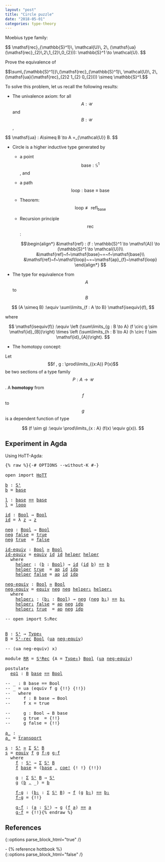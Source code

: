 ```yaml
---
layout: "post"
title: "Circle puzzle"
date: "2018-05-01"
categories: type-theory
---
```


Moebius type family:

<p class="equation">
$$
\mathsf{rec}_{\mathbb{S}^1}\, \mathcal{U}\, 2\, (\mathsf{ua}(\mathsf{rec}_{2}\,2\,1_{2}\,0_{2})):
\mathbb{S}^1 \to \mathcal{U}.
$$
</p>

<div class="exercise">
Prove the equivalence of

<p class="equation">
$$\sum\,{\mathbb{S}^1}}\,(\mathsf{rec}_{\mathbb{S}^1}\, \mathcal{U}\,  2\, (\mathsf{ua}(\mathsf{rec}_{2}2 1_{2} 0_{2}))) \simeq \mathbb{S}^1.$$
</p>
</div>

To solve this problem, let us recall the following results:

- The univalence axiom: for all $$A : \mathcal{U}$$ and $$B : \mathcal{U}$$,

<p class="equation">
$$
\mathsf{ua} : A\simeq B \to A =_{\mathcal{U}} B.
$$
</p>

- Circle is a higher inductive type generated by
    - a point $$\mathsf{base} : \mathbb{S}^1$$, and
    - a path $$\mathsf{loop} : \mathsf{base} \equiv \mathsf{base}$$
    - Theorem: $$ \mathsf{loop} \not \equiv \mathsf{refl}_{\mathsf{base}}$$
    - Recursion principle $$\mathsf{rec}$$:

      $$\begin{align*}
      &\mathsf{ref} : (f : \mathbb{S}^1 \to \mathsf{A}) \to (\mathbb{S}^1 \to \mathcal{U})\\
      &\mathsf{ref}~f~\mathsf{base}~=~f~\mathsf{base}\\
      &\mathsf{ref}~f~\mathsf{loop}~=~\mathsf{ap}_{f}~\mathsf{loop}
      \end{align*}
      $$

- The type for equivalence from $$A$$ to $$B$$

$$
  (A \simeq B) :\equiv \sum\limits_{f : A \to B} \mathsf{isequiv}(f),
$$

where

$$
\mathsf{isequiv(f)} :\equiv
  \left (\sum\limits_{g : B \to A} (f \circ g \sim \mathsf{id}_{B})\right) \times
  \left (\sum\limits_{h : B \to A} (h \circ f \sim \mathsf{id}_{A})\right).
$$

- The homotopy concept:

Let $$f , g : \prod\limits_{(x:A)} P(x)$$ be two sections of a
type family $$P : A \to \mathcal{U}$$. A **homotopy** from $$f$$ to $$g$$
is a dependent function of type

$$
(f \sim g) :\equiv \prod\limits_{x : A} (f(x) \equiv g(x)).
$$


## Experiment in Agda

Using HoTT-Agda:

<pre class="Agda">{% raw %}<a id="1923" class="Symbol">{-#</a> <a id="1927" class="Keyword">OPTIONS</a> <a id="1935" class="Option">--without-K</a> <a id="1947" class="Symbol">#-}</a>

<a id="1952" class="Keyword">open</a> <a id="1957" class="Keyword">import</a> <a id="1964" href="HoTT.html" class="Module">HoTT</a>

<a id="b" href="{% endraw %}{% link _posts/2018-05-01-circle-puzzle.md %}{% raw %}#b" class="Function">b</a> <a id="1972" class="Symbol">:</a> <a id="1974" href="lib.types.IteratedSuspension.html#S%C2%B9" class="Function">S¹</a>
<a id="1977" href="{% endraw %}{% link _posts/2018-05-01-circle-puzzle.md %}{% raw %}#b" class="Function">b</a> <a id="1979" class="Symbol">=</a> <a id="1981" href="lib.types.Circle.html#708" class="Function">base</a>

<a id="l" href="{% endraw %}{% link _posts/2018-05-01-circle-puzzle.md %}{% raw %}#l" class="Function">l</a> <a id="1989" class="Symbol">:</a> <a id="1991" href="lib.types.Circle.html#708" class="Function">base</a> <a id="1996" href="lib.Base.html#_%3D%3D_" class="Datatype Operator">==</a> <a id="1999" href="lib.types.Circle.html#708" class="Function">base</a>
<a id="2004" href="{% endraw %}{% link _posts/2018-05-01-circle-puzzle.md %}{% raw %}#l" class="Function">l</a> <a id="2006" class="Symbol">=</a> <a id="2008" href="lib.types.Circle.html#736" class="Function">loop</a>

<a id="id" href="{% endraw %}{% link _posts/2018-05-01-circle-puzzle.md %}{% raw %}#id" class="Function">id</a> <a id="2017" class="Symbol">:</a> <a id="2019" href="lib.types.Bool.html#Bool" class="Function">Bool</a> <a id="2024" class="Symbol">→</a> <a id="2026" href="lib.types.Bool.html#Bool" class="Function">Bool</a>
<a id="2031" href="{% endraw %}{% link _posts/2018-05-01-circle-puzzle.md %}{% raw %}#id" class="Function">id</a> <a id="2034" class="Symbol">=</a> <a id="2036" class="Symbol">λ</a> <a id="2038" href="{% endraw %}{% link _posts/2018-05-01-circle-puzzle.md %}{% raw %}#2038" class="Bound">z</a> <a id="2040" class="Symbol">→</a> <a id="2042" href="{% endraw %}{% link _posts/2018-05-01-circle-puzzle.md %}{% raw %}#2038" class="Bound">z</a>

<a id="neg" href="{% endraw %}{% link _posts/2018-05-01-circle-puzzle.md %}{% raw %}#neg" class="Function">neg</a> <a id="2049" class="Symbol">:</a> <a id="2051" href="lib.types.Bool.html#Bool" class="Function">Bool</a> <a id="2056" class="Symbol">→</a> <a id="2058" href="lib.types.Bool.html#Bool" class="Function">Bool</a>
<a id="2063" href="{% endraw %}{% link _posts/2018-05-01-circle-puzzle.md %}{% raw %}#neg" class="Function">neg</a> <a id="2067" href="lib.types.Bool.html#false" class="InductiveConstructor">false</a> <a id="2073" class="Symbol">=</a> <a id="2075" href="lib.types.Bool.html#true" class="InductiveConstructor">true</a>
<a id="2080" href="{% endraw %}{% link _posts/2018-05-01-circle-puzzle.md %}{% raw %}#neg" class="Function">neg</a> <a id="2084" href="lib.types.Bool.html#true" class="InductiveConstructor">true</a>  <a id="2090" class="Symbol">=</a> <a id="2092" href="lib.types.Bool.html#false" class="InductiveConstructor">false</a>

<a id="id-equiv" href="{% endraw %}{% link _posts/2018-05-01-circle-puzzle.md %}{% raw %}#id-equiv" class="Function">id-equiv</a> <a id="2108" class="Symbol">:</a> <a id="2110" href="lib.types.Bool.html#Bool" class="Function">Bool</a> <a id="2115" href="lib.Equivalence.html#_%E2%89%83_" class="Function Operator">≃</a> <a id="2117" href="lib.types.Bool.html#Bool" class="Function">Bool</a>
<a id="2122" href="{% endraw %}{% link _posts/2018-05-01-circle-puzzle.md %}{% raw %}#id-equiv" class="Function">id-equiv</a> <a id="2131" class="Symbol">=</a> <a id="2133" href="lib.Equivalence.html#4643" class="Function">equiv</a> <a id="2139" href="{% endraw %}{% link _posts/2018-05-01-circle-puzzle.md %}{% raw %}#id" class="Function">id</a> <a id="2142" href="{% endraw %}{% link _posts/2018-05-01-circle-puzzle.md %}{% raw %}#id" class="Function">id</a> <a id="2145" href="{% endraw %}{% link _posts/2018-05-01-circle-puzzle.md %}{% raw %}#2171" class="Function">helper</a> <a id="2152" href="{% endraw %}{% link _posts/2018-05-01-circle-puzzle.md %}{% raw %}#2171" class="Function">helper</a>
  <a id="2161" class="Keyword">where</a>
    <a id="2171" href="{% endraw %}{% link _posts/2018-05-01-circle-puzzle.md %}{% raw %}#2171" class="Function">helper</a> <a id="2178" class="Symbol">:</a> <a id="2180" class="Symbol">(</a><a id="2181" href="{% endraw %}{% link _posts/2018-05-01-circle-puzzle.md %}{% raw %}#2181" class="Bound">b</a> <a id="2183" class="Symbol">:</a> <a id="2185" href="lib.types.Bool.html#Bool" class="Function">Bool</a><a id="2189" class="Symbol">)</a> <a id="2191" class="Symbol">→</a> <a id="2193" href="{% endraw %}{% link _posts/2018-05-01-circle-puzzle.md %}{% raw %}#id" class="Function">id</a> <a id="2196" class="Symbol">(</a><a id="2197" href="{% endraw %}{% link _posts/2018-05-01-circle-puzzle.md %}{% raw %}#id" class="Function">id</a> <a id="2200" href="{% endraw %}{% link _posts/2018-05-01-circle-puzzle.md %}{% raw %}#2181" class="Bound">b</a><a id="2201" class="Symbol">)</a> <a id="2203" href="lib.Base.html#_%3D%3D_" class="Datatype Operator">==</a> <a id="2206" href="{% endraw %}{% link _posts/2018-05-01-circle-puzzle.md %}{% raw %}#2181" class="Bound">b</a>
    <a id="2212" href="{% endraw %}{% link _posts/2018-05-01-circle-puzzle.md %}{% raw %}#2171" class="Function">helper</a> <a id="2219" href="lib.types.Bool.html#true" class="InductiveConstructor">true</a>  <a id="2225" class="Symbol">=</a> <a id="2227" href="lib.Base.html#ap" class="Function">ap</a> <a id="2230" href="{% endraw %}{% link _posts/2018-05-01-circle-puzzle.md %}{% raw %}#id" class="Function">id</a> <a id="2233" href="lib.Base.html#_%3D%3D_.idp" class="InductiveConstructor">idp</a>
    <a id="2241" href="{% endraw %}{% link _posts/2018-05-01-circle-puzzle.md %}{% raw %}#2171" class="Function">helper</a> <a id="2248" href="lib.types.Bool.html#false" class="InductiveConstructor">false</a> <a id="2254" class="Symbol">=</a> <a id="2256" href="lib.Base.html#ap" class="Function">ap</a> <a id="2259" href="{% endraw %}{% link _posts/2018-05-01-circle-puzzle.md %}{% raw %}#id" class="Function">id</a> <a id="2262" href="lib.Base.html#_%3D%3D_.idp" class="InductiveConstructor">idp</a>

<a id="neg-equiv" href="{% endraw %}{% link _posts/2018-05-01-circle-puzzle.md %}{% raw %}#neg-equiv" class="Function">neg-equiv</a> <a id="2277" class="Symbol">:</a> <a id="2279" href="lib.types.Bool.html#Bool" class="Function">Bool</a> <a id="2284" href="lib.Equivalence.html#_%E2%89%83_" class="Function Operator">≃</a> <a id="2286" href="lib.types.Bool.html#Bool" class="Function">Bool</a>
<a id="2291" href="{% endraw %}{% link _posts/2018-05-01-circle-puzzle.md %}{% raw %}#neg-equiv" class="Function">neg-equiv</a> <a id="2301" class="Symbol">=</a> <a id="2303" href="lib.Equivalence.html#4643" class="Function">equiv</a> <a id="2309" href="{% endraw %}{% link _posts/2018-05-01-circle-puzzle.md %}{% raw %}#neg" class="Function">neg</a> <a id="2313" href="{% endraw %}{% link _posts/2018-05-01-circle-puzzle.md %}{% raw %}#neg" class="Function">neg</a> <a id="2317" href="{% endraw %}{% link _posts/2018-05-01-circle-puzzle.md %}{% raw %}#2345" class="Function">helper₁</a> <a id="2325" href="{% endraw %}{% link _posts/2018-05-01-circle-puzzle.md %}{% raw %}#2345" class="Function">helper₁</a>
  <a id="2335" class="Keyword">where</a>
    <a id="2345" href="{% endraw %}{% link _posts/2018-05-01-circle-puzzle.md %}{% raw %}#2345" class="Function">helper₁</a> <a id="2353" class="Symbol">:</a> <a id="2355" class="Symbol">(</a><a id="2356" href="{% endraw %}{% link _posts/2018-05-01-circle-puzzle.md %}{% raw %}#2356" class="Bound">b₁</a> <a id="2359" class="Symbol">:</a> <a id="2361" href="lib.types.Bool.html#Bool" class="Function">Bool</a><a id="2365" class="Symbol">)</a> <a id="2367" class="Symbol">→</a> <a id="2369" href="{% endraw %}{% link _posts/2018-05-01-circle-puzzle.md %}{% raw %}#neg" class="Function">neg</a> <a id="2373" class="Symbol">(</a><a id="2374" href="{% endraw %}{% link _posts/2018-05-01-circle-puzzle.md %}{% raw %}#neg" class="Function">neg</a> <a id="2378" href="{% endraw %}{% link _posts/2018-05-01-circle-puzzle.md %}{% raw %}#2356" class="Bound">b₁</a><a id="2380" class="Symbol">)</a> <a id="2382" href="lib.Base.html#_%3D%3D_" class="Datatype Operator">==</a> <a id="2385" href="{% endraw %}{% link _posts/2018-05-01-circle-puzzle.md %}{% raw %}#2356" class="Bound">b₁</a>
    <a id="2392" href="{% endraw %}{% link _posts/2018-05-01-circle-puzzle.md %}{% raw %}#2345" class="Function">helper₁</a> <a id="2400" href="lib.types.Bool.html#false" class="InductiveConstructor">false</a> <a id="2406" class="Symbol">=</a> <a id="2408" href="lib.Base.html#ap" class="Function">ap</a> <a id="2411" href="{% endraw %}{% link _posts/2018-05-01-circle-puzzle.md %}{% raw %}#neg" class="Function">neg</a> <a id="2415" href="lib.Base.html#_%3D%3D_.idp" class="InductiveConstructor">idp</a>
    <a id="2423" href="{% endraw %}{% link _posts/2018-05-01-circle-puzzle.md %}{% raw %}#2345" class="Function">helper₁</a> <a id="2431" href="lib.types.Bool.html#true" class="InductiveConstructor">true</a>  <a id="2437" class="Symbol">=</a> <a id="2439" href="lib.Base.html#ap" class="Function">ap</a> <a id="2442" href="{% endraw %}{% link _posts/2018-05-01-circle-puzzle.md %}{% raw %}#neg" class="Function">neg</a> <a id="2446" href="lib.Base.html#_%3D%3D_.idp" class="InductiveConstructor">idp</a>

<a id="2451" class="Comment">-- open import S₁Rec</a>


<a id="B" href="{% endraw %}{% link _posts/2018-05-01-circle-puzzle.md %}{% raw %}#B" class="Function">B</a> <a id="2476" class="Symbol">:</a> <a id="2478" href="lib.types.IteratedSuspension.html#S%C2%B9" class="Function">S¹</a> <a id="2481" class="Symbol">→</a> <a id="2483" href="lib.Base.html#Type%E2%82%80" class="Function">Type₀</a>
<a id="2489" href="{% endraw %}{% link _posts/2018-05-01-circle-puzzle.md %}{% raw %}#B" class="Function">B</a> <a id="2491" class="Symbol">=</a> <a id="2493" href="lib.types.Circle.html#S%C2%B9Rec.S%C2%B9-rec" class="Function">S¹-rec</a> <a id="2500" href="lib.types.Bool.html#Bool" class="Function">Bool</a> <a id="2505" class="Symbol">(</a><a id="2506" href="lib.Univalence.html#ua" class="Postulate">ua</a> <a id="2509" href="{% endraw %}{% link _posts/2018-05-01-circle-puzzle.md %}{% raw %}#neg-equiv" class="Function">neg-equiv</a><a id="2518" class="Symbol">)</a>

<a id="2521" class="Comment">-- (ua neg-equiv) x)</a>

<a id="2543" class="Keyword">module</a> <a id="RR" href="{% endraw %}{% link _posts/2018-05-01-circle-puzzle.md %}{% raw %}#RR" class="Module">RR</a> <a id="2553" class="Symbol">=</a> <a id="2555" href="lib.types.Circle.html#S%C2%B9Rec" class="Module">S¹Rec</a> <a id="2561" class="Symbol">{</a><a id="2562" class="Argument">A</a> <a id="2564" class="Symbol">=</a> <a id="2566" href="lib.Base.html#Type%E2%82%80" class="Function">Type₀</a><a id="2571" class="Symbol">}</a> <a id="2573" href="lib.types.Bool.html#Bool" class="Function">Bool</a> <a id="2578" class="Symbol">(</a><a id="2579" href="lib.Univalence.html#ua" class="Postulate">ua</a> <a id="2582" href="{% endraw %}{% link _posts/2018-05-01-circle-puzzle.md %}{% raw %}#neg-equiv" class="Function">neg-equiv</a><a id="2591" class="Symbol">)</a>

<a id="2594" class="Keyword">postulate</a>
  <a id="eq1" href="{% endraw %}{% link _posts/2018-05-01-circle-puzzle.md %}{% raw %}#eq1" class="Postulate">eq1</a> <a id="2610" class="Symbol">:</a> <a id="2612" href="{% endraw %}{% link _posts/2018-05-01-circle-puzzle.md %}{% raw %}#B" class="Function">B</a> <a id="2614" href="lib.types.Circle.html#708" class="Function">base</a> <a id="2619" href="lib.Base.html#_%3D%3D_" class="Datatype Operator">==</a> <a id="2622" href="lib.types.Bool.html#Bool" class="Function">Bool</a>

<a id="2628" class="Comment">-- _ : B base == Bool</a>
<a id="2650" class="Comment">-- _ = ua (equiv f g {!!} {!!})</a>
<a id="2682" class="Comment">--   where</a>
<a id="2693" class="Comment">--     f : B base → Bool</a>
<a id="2718" class="Comment">--     f x = true</a>

<a id="2737" class="Comment">--     g : Bool → B base</a>
<a id="2762" class="Comment">--     g true  = {!!}</a>
<a id="2784" class="Comment">--     g false = {!!}</a>

<a id="a_" href="{% endraw %}{% link _posts/2018-05-01-circle-puzzle.md %}{% raw %}#a_" class="Function Operator">a_</a> <a id="2810" class="Symbol">:</a> <a id="2812" class="Symbol">_</a>
<a id="2814" href="{% endraw %}{% link _posts/2018-05-01-circle-puzzle.md %}{% raw %}#a_" class="Function Operator">a_</a> <a id="2817" class="Symbol">=</a> <a id="2819" href="lib.Base.html#transport" class="Function">transport</a>

<a id="s" href="{% endraw %}{% link _posts/2018-05-01-circle-puzzle.md %}{% raw %}#s" class="Function">s</a> <a id="2832" class="Symbol">:</a> <a id="2834" href="lib.types.IteratedSuspension.html#S%C2%B9" class="Function">S¹</a> <a id="2837" href="lib.Equivalence.html#_%E2%89%83_" class="Function Operator">≃</a> <a id="2839" href="lib.Base.html#%CE%A3" class="Record">Σ</a> <a id="2841" href="lib.types.IteratedSuspension.html#S%C2%B9" class="Function">S¹</a> <a id="2844" href="{% endraw %}{% link _posts/2018-05-01-circle-puzzle.md %}{% raw %}#B" class="Function">B</a>
<a id="2846" href="{% endraw %}{% link _posts/2018-05-01-circle-puzzle.md %}{% raw %}#s" class="Function">s</a> <a id="2848" class="Symbol">=</a> <a id="2850" href="lib.Equivalence.html#4643" class="Function">equiv</a> <a id="2856" href="{% endraw %}{% link _posts/2018-05-01-circle-puzzle.md %}{% raw %}#2880" class="Function">f</a> <a id="2858" href="{% endraw %}{% link _posts/2018-05-01-circle-puzzle.md %}{% raw %}#2939" class="Function">g</a> <a id="2860" href="{% endraw %}{% link _posts/2018-05-01-circle-puzzle.md %}{% raw %}#2978" class="Function">f-g</a> <a id="2864" href="{% endraw %}{% link _posts/2018-05-01-circle-puzzle.md %}{% raw %}#3035" class="Function">g-f</a>
  <a id="2870" class="Keyword">where</a>
    <a id="2880" href="{% endraw %}{% link _posts/2018-05-01-circle-puzzle.md %}{% raw %}#2880" class="Function">f</a> <a id="2882" class="Symbol">:</a> <a id="2884" href="lib.types.IteratedSuspension.html#S%C2%B9" class="Function">S¹</a> <a id="2887" class="Symbol">→</a> <a id="2889" href="lib.Base.html#%CE%A3" class="Record">Σ</a> <a id="2891" href="lib.types.IteratedSuspension.html#S%C2%B9" class="Function">S¹</a> <a id="2894" href="{% endraw %}{% link _posts/2018-05-01-circle-puzzle.md %}{% raw %}#B" class="Function">B</a>
    <a id="2900" href="{% endraw %}{% link _posts/2018-05-01-circle-puzzle.md %}{% raw %}#2880" class="Function">f</a> <a id="2902" href="{% endraw %}{% link _posts/2018-05-01-circle-puzzle.md %}{% raw %}#2902" class="Bound">base</a> <a id="2907" class="Symbol">=</a> <a id="2909" class="Symbol">(</a><a id="2910" href="{% endraw %}{% link _posts/2018-05-01-circle-puzzle.md %}{% raw %}#2902" class="Bound">base</a> <a id="2915" href="lib.Base.html#%CE%A3._%2C_" class="InductiveConstructor Operator">,</a> <a id="2917" href="lib.Base.html#coe%21" class="Function">coe!</a> <a id="2922" class="Symbol">{! !}</a> <a id="2928" class="Symbol">{!!})</a>

    <a id="2939" href="{% endraw %}{% link _posts/2018-05-01-circle-puzzle.md %}{% raw %}#2939" class="Function">g</a> <a id="2941" class="Symbol">:</a> <a id="2943" href="lib.Base.html#%CE%A3" class="Record">Σ</a> <a id="2945" href="lib.types.IteratedSuspension.html#S%C2%B9" class="Function">S¹</a> <a id="2948" href="{% endraw %}{% link _posts/2018-05-01-circle-puzzle.md %}{% raw %}#B" class="Function">B</a> <a id="2950" class="Symbol">→</a> <a id="2952" href="lib.types.IteratedSuspension.html#S%C2%B9" class="Function">S¹</a>
    <a id="2959" href="{% endraw %}{% link _posts/2018-05-01-circle-puzzle.md %}{% raw %}#2939" class="Function">g</a> <a id="2961" class="Symbol">(</a><a id="2962" href="{% endraw %}{% link _posts/2018-05-01-circle-puzzle.md %}{% raw %}#2962" class="Bound">b</a> <a id="2964" href="lib.Base.html#%CE%A3._%2C_" class="InductiveConstructor Operator">,</a> <a id="2966" class="Symbol">_)</a> <a id="2969" class="Symbol">=</a> <a id="2971" href="{% endraw %}{% link _posts/2018-05-01-circle-puzzle.md %}{% raw %}#2962" class="Bound">b</a>

    <a id="2978" href="{% endraw %}{% link _posts/2018-05-01-circle-puzzle.md %}{% raw %}#2978" class="Function">f-g</a> <a id="2982" class="Symbol">:</a> <a id="2984" class="Symbol">(</a><a id="2985" href="{% endraw %}{% link _posts/2018-05-01-circle-puzzle.md %}{% raw %}#2985" class="Bound">b₁</a> <a id="2988" class="Symbol">:</a> <a id="2990" href="lib.Base.html#%CE%A3" class="Record">Σ</a> <a id="2992" href="lib.types.IteratedSuspension.html#S%C2%B9" class="Function">S¹</a> <a id="2995" href="{% endraw %}{% link _posts/2018-05-01-circle-puzzle.md %}{% raw %}#B" class="Function">B</a><a id="2996" class="Symbol">)</a> <a id="2998" class="Symbol">→</a> <a id="3000" href="{% endraw %}{% link _posts/2018-05-01-circle-puzzle.md %}{% raw %}#2880" class="Function">f</a> <a id="3002" class="Symbol">(</a><a id="3003" href="{% endraw %}{% link _posts/2018-05-01-circle-puzzle.md %}{% raw %}#2939" class="Function">g</a> <a id="3005" href="{% endraw %}{% link _posts/2018-05-01-circle-puzzle.md %}{% raw %}#2985" class="Bound">b₁</a><a id="3007" class="Symbol">)</a> <a id="3009" href="lib.Base.html#_%3D%3D_" class="Datatype Operator">==</a> <a id="3012" href="{% endraw %}{% link _posts/2018-05-01-circle-puzzle.md %}{% raw %}#2985" class="Bound">b₁</a>
    <a id="3019" href="{% endraw %}{% link _posts/2018-05-01-circle-puzzle.md %}{% raw %}#2978" class="Function">f-g</a> <a id="3023" class="Symbol">=</a> <a id="3025" class="Symbol">{!!}</a>

    <a id="3035" href="{% endraw %}{% link _posts/2018-05-01-circle-puzzle.md %}{% raw %}#3035" class="Function">g-f</a> <a id="3039" class="Symbol">:</a> <a id="3041" class="Symbol">(</a><a id="3042" href="{% endraw %}{% link _posts/2018-05-01-circle-puzzle.md %}{% raw %}#3042" class="Bound">a</a> <a id="3044" class="Symbol">:</a> <a id="3046" href="lib.types.IteratedSuspension.html#S%C2%B9" class="Function">S¹</a><a id="3048" class="Symbol">)</a> <a id="3050" class="Symbol">→</a> <a id="3052" href="{% endraw %}{% link _posts/2018-05-01-circle-puzzle.md %}{% raw %}#2939" class="Function">g</a> <a id="3054" class="Symbol">(</a><a id="3055" href="{% endraw %}{% link _posts/2018-05-01-circle-puzzle.md %}{% raw %}#2880" class="Function">f</a> <a id="3057" href="{% endraw %}{% link _posts/2018-05-01-circle-puzzle.md %}{% raw %}#3042" class="Bound">a</a><a id="3058" class="Symbol">)</a> <a id="3060" href="lib.Base.html#_%3D%3D_" class="Datatype Operator">==</a> <a id="3063" href="{% endraw %}{% link _posts/2018-05-01-circle-puzzle.md %}{% raw %}#3042" class="Bound">a</a>
    <a id="3069" href="{% endraw %}{% link _posts/2018-05-01-circle-puzzle.md %}{% raw %}#3035" class="Function">g-f</a> <a id="3073" class="Symbol">=</a> <a id="3075" class="Symbol">{!!}</a>{% endraw %}</pre>



## References

{::options parse_block_html="true" /}
<div class="references">
- {% reference hottbook %}
</div>
{::options parse_block_html="false" /}
